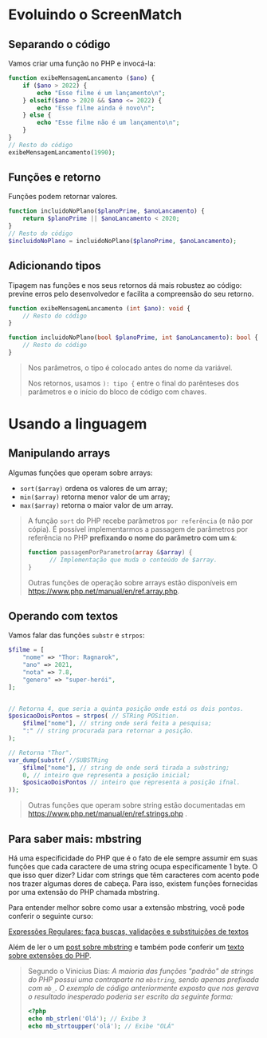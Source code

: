 # Evoluindo o ScreenMatch
## Separando o código
Vamos criar uma função no PHP e invocá-la:
```PHP
function exibeMensagemLancamento ($ano) {
    if ($ano > 2022) {
        echo "Esse filme é um lançamento\n";
    } elseif($ano > 2020 && $ano <= 2022) {
        echo "Esse filme ainda é novo\n";
    } else {
        echo "Esse filme não é um lançamento\n";
    }
}
// Resto do código
exibeMensagemLancamento(1990);
```
## Funções e retorno
Funções podem retornar valores.
```PHP
function incluidoNoPlano($planoPrime, $anoLancamento) {
    return $planoPrime || $anoLancamento < 2020;
}
// Resto do código
$incluidoNoPlano = incluidoNoPlano($planoPrime, $anoLancamento);
```
## Adicionando tipos
Tipagem nas funções e nos seus retornos dá mais robustez ao código: previne erros pelo desenvolvedor e facilita a compreensão do seu retorno.
```PHP
function exibeMensagemLancamento (int $ano): void {
    // Resto do código
}

function incluidoNoPlano(bool $planoPrime, int $anoLancamento): bool {
    // Resto do código
}
```
> Nos parâmetros, o tipo é colocado antes do nome da variável. 
> 
> Nos retornos, usamos `): tipo {` entre o final do parênteses dos parâmetros e o início do bloco de código com chaves.

# Usando a linguagem
## Manipulando arrays
Algumas funções que operam sobre arrays:
- `sort($array)` ordena os valores de um array;
- `min($array)` retorna menor valor de um array;
- `max($array)` retorna o maior valor de um array.
> A função `sort` do PHP recebe parâmetros `por referência` (e não por cópia). É possível implementarmos a passagem de parâmetros por referência no PHP **prefixando o nome do parâmetro com um `&`**:
> ```PHP
> function passagemPorParametro(array &$array) {
>       // Implementação que muda o conteúdo de $array.
> }
> ```
> Outras funções de operação sobre arrays estão disponíveis em https://www.php.net/manual/en/ref.array.php.

## Operando com textos
Vamos falar das funções `substr` e `strpos`:

```PHP
$filme = [
    "nome" => "Thor: Ragnarok",
    "ano" => 2021,
    "nota" => 7.8,
    "genero" => "super-herói",
];


// Retorna 4, que seria a quinta posição onde está os dois pontos.
$posicaoDoisPontos = strpos( // STRing POSition.
    $filme["nome"], // string onde será feita a pesquisa;
    ":" // string procurada para retornar a posição.
);

// Retorna "Thor". 
var_dump(substr( //SUBSTRing
    $filme["nome"], // string de onde será tirada a substring;
    0, // inteiro que representa a posição inicial;
    $posicaoDoisPontos // inteiro que representa a posição ifnal.
));
```
> Outras funções que operam sobre string estão documentadas em https://www.php.net/manual/en/ref.strings.php .


## Para saber mais: mbstring
Há uma especificidade do PHP que é o fato de ele sempre assumir em suas funções que cada caractere de uma string ocupa especificamente 1 byte. O que isso quer dizer? Lidar com strings que têm caracteres com acento pode nos trazer algumas dores de cabeça. Para isso, existem funções fornecidas por uma extensão do PHP chamada mbstring.

Para entender melhor sobre como usar a extensão mbstring, você pode conferir o seguinte curso:

[Expressões Regulares: faça buscas, validações e substituições de textos](https://cursos.alura.com.br/course/expressoes-regulares-buscas-validacoes-substituicoes-textos)

Além de ler o um [post sobre mbstring](https://dias.dev/2023-03-21-strings-multibyte-php-mbstring/) e também pode conferir um [texto sobre extensões do PHP](https://dias.dev/2022-02-13-extensoes-php/).

> Segundo o Vinicius Dias: _A maioria das funções "padrão" de strings do PHP possui uma contraparte na `mbstring`, sendo apenas prefixada com `mb_`. O exemplo de código anteriormente exposto que nos gerava o resultado inesperado poderia ser escrito da seguinte forma:_
> ```php
> <?php
> echo mb_strlen('Olá'); // Exibe 3
> echo mb_strtoupper('olá'); // Exibe "OLÁ"
> ```
